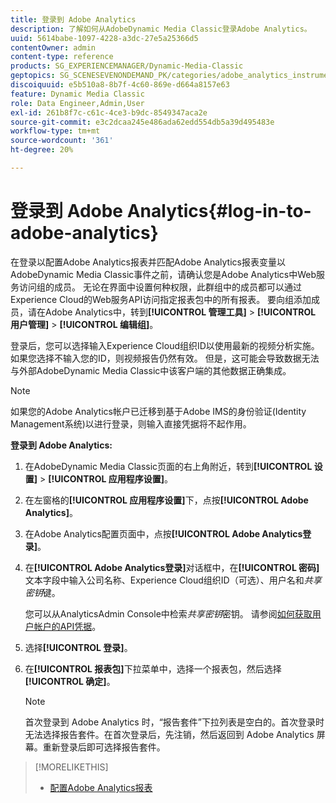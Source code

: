 ```yaml
---
title: 登录到 Adobe Analytics
description: 了解如何从AdobeDynamic Media Classic登录Adobe Analytics。
uuid: 5614babe-1097-4228-a3dc-27e5a25366d5
contentOwner: admin
content-type: reference
products: SG_EXPERIENCEMANAGER/Dynamic-Media-Classic
geptopics: SG_SCENESEVENONDEMAND_PK/categories/adobe_analytics_instrumentation_kit
discoiquuid: e5b510a8-8b7f-4c60-869e-d664a8157e63
feature: Dynamic Media Classic
role: Data Engineer,Admin,User
exl-id: 261b8f7c-c61c-4ce3-b9dc-8549347aca2e
source-git-commit: e3c2dcaa245e486ada62edd554db5a39d495483e
workflow-type: tm+mt
source-wordcount: '361'
ht-degree: 20%

---
```


# 登录到 Adobe Analytics{#log-in-to-adobe-analytics}

在登录以配置Adobe Analytics报表并匹配Adobe Analytics报表变量以AdobeDynamic Media Classic事件之前，请确认您是Adobe Analytics中Web服务访问组的成员。 无论在界面中设置何种权限，此群组中的成员都可以通过Experience Cloud的Web服务API访问指定报表包中的所有报表。 要向组添加成员，请在Adobe Analytics中，转到&#x200B;**[!UICONTROL 管理工具]** > **[!UICONTROL 用户管理]** > **[!UICONTROL 编辑组]**。

登录后，您可以选择输入Experience Cloud组织ID以使用最新的视频分析实施。 如果您选择不输入您的ID，则视频报告仍然有效。 但是，这可能会导致数据无法与外部AdobeDynamic Media Classic中该客户端的其他数据正确集成。

>[!NOTE]
>
>如果您的Adobe Analytics帐户已迁移到基于Adobe IMS的身份验证(Identity Management系统)以进行登录，则输入直接凭据将不起作用。

**登录到 Adobe Analytics:**

1. 在AdobeDynamic Media Classic页面的右上角附近，转到&#x200B;**[!UICONTROL 设置]** > **[!UICONTROL 应用程序设置]**。
1. 在左窗格的&#x200B;**[!UICONTROL 应用程序设置]**&#x200B;下，点按&#x200B;**[!UICONTROL Adobe Analytics]**。
1. 在Adobe Analytics配置页面中，点按&#x200B;**[!UICONTROL Adobe Analytics登录]**。
1. 在&#x200B;**[!UICONTROL Adobe Analytics登录]**&#x200B;对话框中，在&#x200B;**[!UICONTROL 密码]**&#x200B;文本字段中输入公司名称、Experience Cloud组织ID（可选）、用户名和&#x200B;*共享密钥*&#x200B;键。

   您可以从AnalyticsAdmin Console中检索&#x200B;*共享密钥*&#x200B;密钥。 请参阅[如何获取用户帐户的API凭据](https://github.com/AdobeDocs/analytics-2.0-apis/blob/master/create-oauth-client.md)。

1. 选择&#x200B;**[!UICONTROL 登录]**。
1. 在&#x200B;**[!UICONTROL 报表包]**&#x200B;下拉菜单中，选择一个报表包，然后选择&#x200B;**[!UICONTROL 确定]**。

   >[!NOTE]
   >
   >首次登录到 Adobe Analytics 时，“报告套件”下拉列表是空白的。首次登录时无法选择报告套件。在首次登录后，先注销，然后返回到 Adobe Analytics 屏幕。重新登录后即可选择报告套件。

>[!MORELIKETHIS]
>
>* [配置Adobe Analytics报表](configuring-analytics-reports.md#configuring_adobe_analytics_reports)

